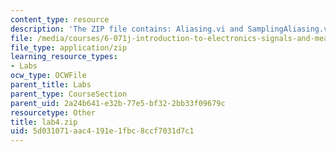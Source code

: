 ```yaml
---
content_type: resource
description: 'The ZIP file contains: Aliasing.vi and SamplingAliasing.vi.'
file: /media/courses/6-071j-introduction-to-electronics-signals-and-measurement-spring-2006/5d031071aac4191e1fbc8ccf7031d7c1_lab4.zip
file_type: application/zip
learning_resource_types:
- Labs
ocw_type: OCWFile
parent_title: Labs
parent_type: CourseSection
parent_uid: 2a24b641-e32b-77e5-bf32-2bb33f09679c
resourcetype: Other
title: lab4.zip
uid: 5d031071-aac4-191e-1fbc-8ccf7031d7c1
---
```

